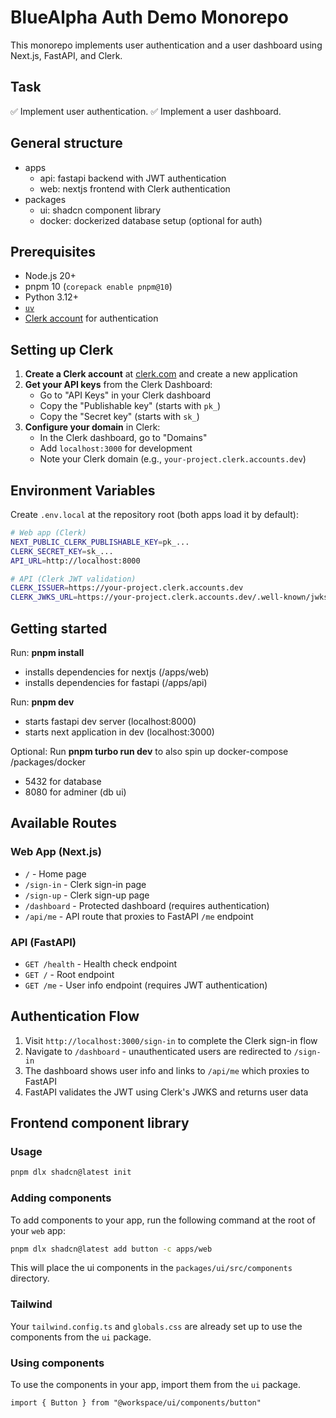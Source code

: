 # BlueAlpha Auth Demo Monorepo

This monorepo implements user authentication and a user dashboard using Next.js, FastAPI, and Clerk.

## Task
✅ Implement user authentication.
✅ Implement a user dashboard.



## General structure
- apps
    - api: fastapi backend with JWT authentication
    - web: nextjs frontend with Clerk authentication
- packages
    - ui: shadcn component library
    - docker: dockerized database setup (optional for auth)

## Prerequisites
- Node.js 20+
- pnpm 10 (`corepack enable pnpm@10`)
- Python 3.12+
- [`uv`](https://docs.astral.sh/uv/getting-started/installation/)
- [Clerk account](https://clerk.com/) for authentication

## Setting up Clerk

1. **Create a Clerk account** at [clerk.com](https://clerk.com/) and create a new application
2. **Get your API keys** from the Clerk Dashboard:
   - Go to "API Keys" in your Clerk dashboard
   - Copy the "Publishable key" (starts with `pk_`)
   - Copy the "Secret key" (starts with `sk_`)
3. **Configure your domain** in Clerk:
   - In the Clerk dashboard, go to "Domains"
   - Add `localhost:3000` for development
   - Note your Clerk domain (e.g., `your-project.clerk.accounts.dev`)

## Environment Variables

Create `.env.local` at the repository root (both apps load it by default):

```bash
# Web app (Clerk)
NEXT_PUBLIC_CLERK_PUBLISHABLE_KEY=pk_...
CLERK_SECRET_KEY=sk_...
API_URL=http://localhost:8000

# API (Clerk JWT validation)
CLERK_ISSUER=https://your-project.clerk.accounts.dev
CLERK_JWKS_URL=https://your-project.clerk.accounts.dev/.well-known/jwks.json
```

## Getting started

Run: **pnpm install**
- installs dependencies for nextjs (/apps/web)
- installs dependencies for fastapi (/apps/api)

Run: **pnpm dev**
- starts fastapi dev server (localhost:8000)
- starts next application in dev (localhost:3000)

Optional: Run **pnpm turbo run dev** to also spin up docker-compose /packages/docker
- 5432 for database
- 8080 for adminer (db ui)

## Available Routes

### Web App (Next.js)
- `/` - Home page
- `/sign-in` - Clerk sign-in page
- `/sign-up` - Clerk sign-up page
- `/dashboard` - Protected dashboard (requires authentication)
- `/api/me` - API route that proxies to FastAPI `/me` endpoint

### API (FastAPI)
- `GET /health` - Health check endpoint
- `GET /` - Root endpoint
- `GET /me` - User info endpoint (requires JWT authentication)

## Authentication Flow
1. Visit `http://localhost:3000/sign-in` to complete the Clerk sign-in flow
2. Navigate to `/dashboard` - unauthenticated users are redirected to `/sign-in`
3. The dashboard shows user info and links to `/api/me` which proxies to FastAPI
4. FastAPI validates the JWT using Clerk's JWKS and returns user data

## Frontend component library
### Usage

```bash
pnpm dlx shadcn@latest init
```

### Adding components

To add components to your app, run the following command at the root of your `web` app:

```bash
pnpm dlx shadcn@latest add button -c apps/web
```

This will place the ui components in the `packages/ui/src/components` directory.

### Tailwind

Your `tailwind.config.ts` and `globals.css` are already set up to use the components from the `ui` package.

### Using components

To use the components in your app, import them from the `ui` package.

```tsx
import { Button } from "@workspace/ui/components/button"
```



